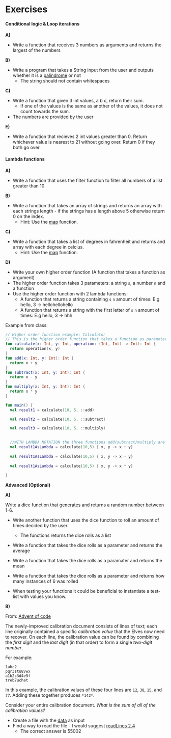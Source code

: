 # Exercises

#### Conditional logic & Loop iterations

**A)**

- Write a function that receives 3 numbers as arguments and returns the largest of the numbers

**B)**

- Write a program that takes a String input from the user and outputs whether it is a [palindrome](https://da.wikipedia.org/wiki/Palindrom) or not
  - The string should not contain whitespaces

**C)**

- Write a function that given 3 int values, a b c, return their sum.
  - If one of the values is the same as another of the values, it does not count towards the sum.
- The numbers are provided by the user

**E)**

- Write a function that recieves 2 int values greater than 0. Return whichever value is nearest to 21 without going over. Return 0 if they both go over.



#### Lambda functions

**A)**

- Write a function that uses the filter function to filter all numbers of a list greater than 10

**B)**

- Write a function that takes an array of strings and returns an array with each strings length - if the strings has a length above 5 otherwise return 0 on the index.
  - Hint: Use the [map](https://kotlinlang.org/docs/collection-transformations.html) function.

**C)**

- Write a function that takes a list of degrees in fahrenheit and returns and array with each degree in celcius.
  - Hint: Use the [map](https://kotlinlang.org/docs/collection-transformations.html) function.

**D)**

- Write your own higher order function (A function that takes a function as argument)
- The higher order function takes 3 parameters: a string `s`, a number `n` and a function
- Use the higher order function with 2 lambda functions:
  - A function that returns a string containing `s` `n` amount of times: E.g hello, 3 -> hellohellohello
  - A function that returns a string with the first letter of `s` `n` amount of times: E.g hello, 3 -> hhh

Example from class:

```kotlin
// Higher order function example: Calculator
// This is the higher order function that takes a function as parameter (2 ints and returns an Int)
fun calculate(x: Int, y: Int, operation: (Int, Int) -> Int): Int {
  return operation(x, y)
}
fun add(x: Int, y: Int): Int {
  return x + y
}
fun subtract(x: Int, y: Int): Int {
  return x - y
}
fun multiply(x: Int, y: Int): Int {
  return x * y
}

fun main() {
  val result1 = calculate(10, 5, ::add)

  val result2 = calculate(10, 5, ::subtract)

  val result3 = calculate(10, 5, ::multiply)

  
  //WITH LAMBDA NOTATION the three functions add/subtract/multiply are then redundant
  val result1AsLambda = calculate(10,5) { x, y -> x + y}
  
  val result1AsLambda = calculate(10,5) { x, y -> x - y}
  
  val result1AsLambda = calculate(10,5) { x, y -> x * y}
  
} 
```



**Advanced (Optional)**

**A)**

Write a dice function that [generates](https://kotlinlang.org/api/latest/jvm/stdlib/kotlin.random/-random/) and returns a random number between 1-6.

- Write another function that uses the dice function to roll an amount of times decided by the user.
  - The functions returns the dice rolls as a list
- Write a function that takes the dice rolls as a parameter and returns the average
- Write a function that takes the dice rolls as a paramater and returns the mean
- Write a function that takes the dice rolls as a parameter and returns how many instances of 6 was rolled



- When testing your functions it could be beneficial to instantiate a test-list with values you know.



**B)**

From: [Advent of code](https://adventofcode.com/2023/day/1)

The newly-improved calibration document consists of lines of text; each line originally contained a specific *calibration value* that the Elves now need to recover. On each line, the calibration value can be found by combining the *first digit* and the *last digit* (in that order) to form a single *two-digit number*.

For example:

```
1abc2
pqr3stu8vwx
a1b2c3d4e5f
treb7uchet
```

In this example, the calibration values of these four lines are `12`, `38`, `15`, and `77`. Adding these together produces `*142*`.

Consider your entire calibration document. *What is the sum of all of the calibration values?*



- Create a file with the [data](https://adventofcode.com/2023/day/1/input) as input
- Find a way to read the file - I would suggest [readLines 2.4](https://www.baeldung.com/kotlin/read-file)
  - The correct answer is 55002